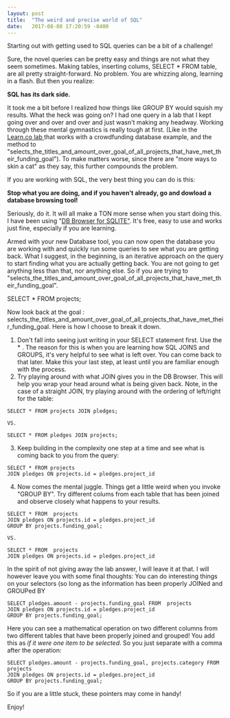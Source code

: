 ```yaml
---
layout: post
title:  "The weird and precise world of SQL"
date:   2017-08-08 17:20:59 -0400
---
```



Starting out with getting used to SQL queries can be a bit of a challenge!

Sure, the novel queries can be pretty easy and things are not what they seem sometimes. Making tables, inserting colums, SELECT * FROM table, are all pretty straight-forward. No problem.  You are whizzing along, learning in a flash. But then you realize:

**SQL has its dark side.**

It took me a bit before I realized how things like GROUP BY would squish my results.  What the heck was going on? I had one query in a lab that I kept going over and over and over and just wasn't making any headway.   Working through these mental gymnastics is really tough at first.  (Like in the [Learn.co lab ](http://https://github.com/learn-co-students/sql-crowdfunding-lab-v-000) that works with a crowdfunding database example, and the method to "selects_the_titles_and_amount_over_goal_of_all_projects_that_have_met_their_funding_goal"). To make matters worse, since there are "more ways to skin a cat" as they say, this further compounds the problem.

If you are working with SQL, the very best thing you can do is this:

**Stop what you are doing, and if you haven't already, go and dowload a database browsing tool!**

Seriously, do it.  It will all make a TON more sense when you start doing this.  I have been using "[DB Browser for SQLITE"](http://http://sqlitebrowser.org/). It's free, easy to use and works just fine, especially if you are learning.  

Armed with your new Database tool, you can now open the database you are working with and quickly run some queries to see what you are getting back.  What I suggest, in the beginning, is an iterative approach on the query to start finding what you are actually getting back.  You are not going to get anything less than that, nor anything else.  So if you are trying to "selects_the_titles_and_amount_over_goal_of_all_projects_that_have_met_their_funding_goal".


SELECT * FROM projects;


Now look back at the goal : selects_the_titles_and_amount_over_goal_of_all_projects_that_have_met_their_funding_goal.  Here is how I choose to break it down.  
1. Don't fall into seeing just writing in your SELECT statement first. Use the * . The reason for this is when you are learning how SQL JOINS and GROUPS, it's very helpful to see what is left over.  You can come back to that later.  Make this your last step, at least until you are familiar enough with the process.
2. Try playing around with what JOIN gives you in the DB Browser.  This will help you wrap your head around what is being given back. Note, in the case of a straight JOIN, try playing around with the ordering of left/right for the table:

```
SELECT * FROM projects JOIN pledges;

VS.

SELECT * FROM pledges JOIN projects;
```


3. Keep building in the complexity one step at a time and see what is coming back to you from the query:

```
SELECT * FROM projects
JOIN pledges ON projects.id = pledges.project_id
```

4. Now comes the mental juggle.  Things get a little weird when you invoke "GROUP BY".  Try different colums from each table that has been joined and observe closely what happens to your results.

```
SELECT * FROM  projects 
JOIN pledges ON projects.id = pledges.project_id 
GROUP BY projects.funding_goal;

VS.

SELECT * FROM  projects 
JOIN pledges ON projects.id = pledges.project_id 
```

In the spirit of not giving away the lab answer, I will leave it at that.  I will however leave you with some final thoughts: 
You can do interesting things on your selectors (so long as the information has been properly JOINed and GROUPed BY 

```
SELECT pledges.amount - projects.funding_goal FROM  projects 
JOIN pledges ON projects.id = pledges.project_id 
GROUP BY projects.funding_goal;
```

Here you can see a mathematical operation on two different columns from two different tables that have been properly joined and grouped! You add this as *if it were one item to be selected*.  So you just separate with a comma after the operation:

```
SELECT pledges.amount - projects.funding_goal, projects.category FROM  projects 
JOIN pledges ON projects.id = pledges.project_id 
GROUP BY projects.funding_goal;
```


So if you are a little stuck, these pointers may come in handy!

Enjoy!




